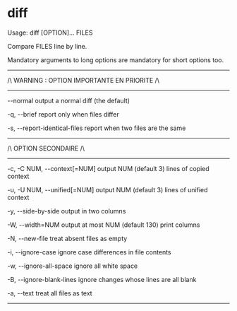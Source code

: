 # diff

Usage: diff [OPTION]... FILES

Compare FILES line by line.

Mandatory arguments to long options are mandatory for short options too.
________________________
/\ WARNING : OPTION IMPORTANTE EN PRIORITE /\
________________________
--normal output a normal diff (the default)

-q, --brief report only when files differ

-s, --report-identical-files report when two files are the same

________________________
/\ OPTION SECONDAIRE /\
_______________________

-c, -C NUM, --context[=NUM] output NUM (default 3) lines of copied context

-u, -U NUM, --unified[=NUM] output NUM (default 3) lines of unified context

-y, --side-by-side output in two columns

-W, --width=NUM output at most NUM (default 130) print columns

-N, --new-file treat absent files as empty

-i, --ignore-case ignore case differences in file contents

-w, --ignore-all-space ignore all white space

-B, --ignore-blank-lines ignore changes whose lines are all blank

-a, --text treat all files as text
_____________________
